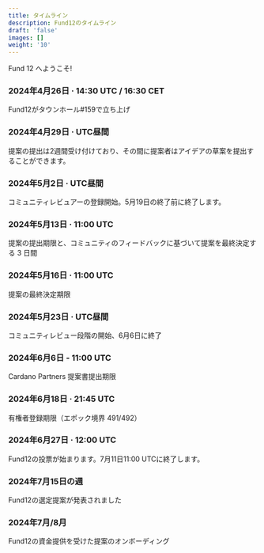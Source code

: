 ```yaml
---
title: タイムライン
description: Fund12のタイムライン
draft: 'false'
images: []
weight: '10'
---
```


Fund 12 へようこそ!

### 2024年4月26日 · 14:30 UTC / 16:30 CET

Fund12がタウンホール#159で立ち上げ

### 2024年4月29日 · UTC昼間

提案の提出は2週間受け付けており、その間に提案者はアイデアの草案を提出することができます。

### 2024年5月2日 · UTC昼間

コミュニティレビュアーの登録開始。5月19日の終了前に終了します。

### 2024年5月13日 · 11:00 UTC

提案の提出期限と、コミュニティのフィードバックに基づいて提案を最終決定する 3 日間

### 2024年5月16日 · 11:00 UTC

提案の最終決定期限

### 2024年5月23日 · UTC昼間

コミュニティレビュー段階の開始、6月6日に終了

### 2024年6月6日 - 11:00 UTC

Cardano Partners 提案書提出期限

### 2024年6月18日 · 21:45 UTC

有権者登録期限（エポック境界 491/492）

### 2024年6月27日 · 12:00 UTC

Fund12の投票が始まります。7月11日11:00 UTCに終了します。

### 2024年7月15日の週

Fund12の選定提案が発表されました

### 2024年7月/8月

Fund12の資金提供を受けた提案のオンボーディング
